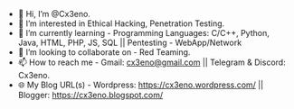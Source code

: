 - 👋 Hi, I’m @Cx3eno.
- 👀 I’m interested in Ethical Hacking, Penetration Testing.
- 🌱 I’m currently learning - Programming Languages: C/C++, Python, Java, HTML, PHP, JS, SQL || Pentesting - WebApp/Network
- 💞️ I’m looking to collaborate on - Red Teaming.
- 📫 How to reach me - Gmail: cx3eno@gmail.com || Telegram & Discord: Cx3eno.
- 🌐 My Blog URL(s) - Wordpress: https://cx3eno.wordpress.com/ || Blogger: https://cx3eno.blogspot.com/
<!---
Cx3eno/Cx3eno is a ✨ special ✨ repository because its `README.md` (this file) appears on your GitHub profile.
You can click the Preview link to take a look at your changes.
--->
